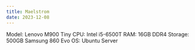 ```yaml
---
title: Maelstrom
date: 2023-12-08
---
```

Model: Lenovo M900 Tiny
CPU: Intel i5-6500T
RAM: 16GB DDR4
Storage: 500GB Samsung 860 Evo
OS: Ubuntu Server


